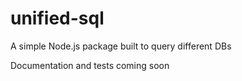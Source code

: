 # unified-sql
A simple Node.js package built to query different DBs

Documentation and tests coming soon
